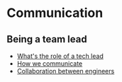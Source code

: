 Communication 
========================

## Being a team lead 
- [What's the role of a tech lead](https://hackernoon.com/whats-the-role-of-a-tech-lead-7725b47104b7)
- [How we communicate](https://basecamp.com/guides/how-we-communicate)
- [Collaboration between engineers](https://lickability.com/blog/how-our-engineers-collaborate/)
